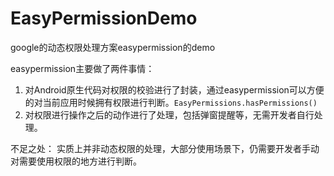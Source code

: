 # EasyPermissionDemo
google的动态权限处理方案easypermission的demo

easypermission主要做了两件事情：
1. 对Android原生代码对权限的校验进行了封装，通过easypermission可以方便的对当前应用时候拥有权限进行判断。`EasyPermissions.hasPermissions()`
2. 对权限进行操作之后的动作进行了处理，包括弹窗提醒等，无需开发者自行处理。

不足之处：
实质上并非动态权限的处理，大部分使用场景下，仍需要开发者手动对需要使用权限的地方进行判断。
